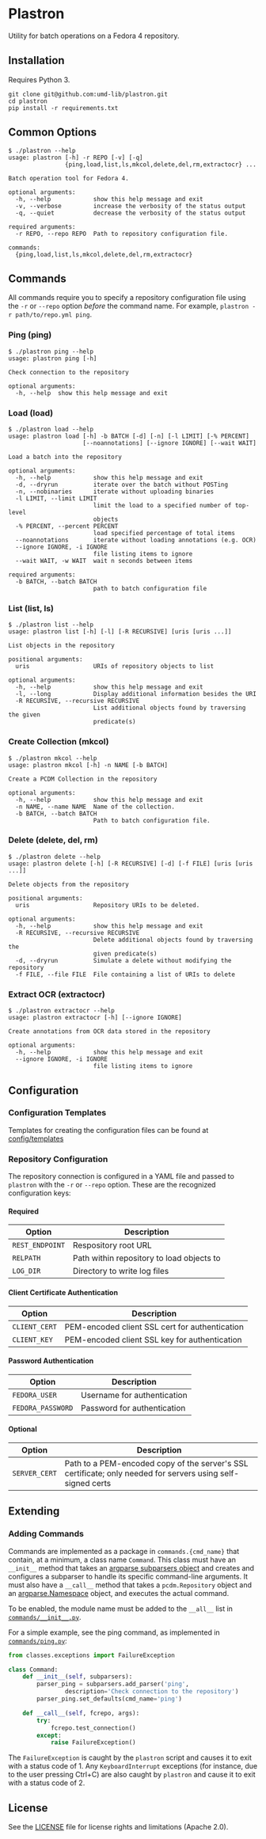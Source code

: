 # Plastron

Utility for batch operations on a Fedora 4 repository.

## Installation

Requires Python 3.

```
git clone git@github.com:umd-lib/plastron.git
cd plastron
pip install -r requirements.txt
```

## Common Options

```
$ ./plastron --help
usage: plastron [-h] -r REPO [-v] [-q]
                {ping,load,list,ls,mkcol,delete,del,rm,extractocr} ...

Batch operation tool for Fedora 4.

optional arguments:
  -h, --help            show this help message and exit
  -v, --verbose         increase the verbosity of the status output
  -q, --quiet           decrease the verbosity of the status output

required arguments:
  -r REPO, --repo REPO  Path to repository configuration file.

commands:
  {ping,load,list,ls,mkcol,delete,del,rm,extractocr}
```

## Commands

All commands require you to specify a repository configuration file using
the `-r` or `--repo` option *before* the command name. For example,
`plastron -r path/to/repo.yml ping`.

### Ping (ping)

```
$ ./plastron ping --help
usage: plastron ping [-h]

Check connection to the repository

optional arguments:
  -h, --help  show this help message and exit
```

### Load (load)

```
$ ./plastron load --help
usage: plastron load [-h] -b BATCH [-d] [-n] [-l LIMIT] [-% PERCENT]
                     [--noannotations] [--ignore IGNORE] [--wait WAIT]

Load a batch into the repository

optional arguments:
  -h, --help            show this help message and exit
  -d, --dryrun          iterate over the batch without POSTing
  -n, --nobinaries      iterate without uploading binaries
  -l LIMIT, --limit LIMIT
                        limit the load to a specified number of top-level
                        objects
  -% PERCENT, --percent PERCENT
                        load specified percentage of total items
  --noannotations       iterate without loading annotations (e.g. OCR)
  --ignore IGNORE, -i IGNORE
                        file listing items to ignore
  --wait WAIT, -w WAIT  wait n seconds between items

required arguments:
  -b BATCH, --batch BATCH
                        path to batch configuration file                    
```

### List (list, ls)

```
$ ./plastron list --help
usage: plastron list [-h] [-l] [-R RECURSIVE] [uris [uris ...]]

List objects in the repository

positional arguments:
  uris                  URIs of repository objects to list

optional arguments:
  -h, --help            show this help message and exit
  -l, --long            Display additional information besides the URI
  -R RECURSIVE, --recursive RECURSIVE
                        List additional objects found by traversing the given
                        predicate(s)
```

### Create Collection (mkcol)

```
$ ./plastron mkcol --help
usage: plastron mkcol [-h] -n NAME [-b BATCH]

Create a PCDM Collection in the repository

optional arguments:
  -h, --help            show this help message and exit
  -n NAME, --name NAME  Name of the collection.
  -b BATCH, --batch BATCH
                        Path to batch configuration file.
```

### Delete (delete, del, rm)

```
$ ./plastron delete --help
usage: plastron delete [-h] [-R RECURSIVE] [-d] [-f FILE] [uris [uris ...]]

Delete objects from the repository

positional arguments:
  uris                  Repository URIs to be deleted.

optional arguments:
  -h, --help            show this help message and exit
  -R RECURSIVE, --recursive RECURSIVE
                        Delete additional objects found by traversing the
                        given predicate(s)
  -d, --dryrun          Simulate a delete without modifying the repository
  -f FILE, --file FILE  File containing a list of URIs to delete
```

### Extract OCR (extractocr)

```
$ ./plastron extractocr --help
usage: plastron extractocr [-h] [--ignore IGNORE]

Create annotations from OCR data stored in the repository

optional arguments:
  -h, --help            show this help message and exit
  --ignore IGNORE, -i IGNORE
                        file listing items to ignore
```

## Configuration

### Configuration Templates
Templates for creating the configuration files can be found at [config/templates](./config/templates)

### Repository Configuration

The repository connection is configured in a YAML file and passed to `plastron`
with the `-r` or `--repo` option. These are the recognized configuration keys:

#### Required

| Option        | Description |
| ------------- | ----------- |
|`REST_ENDPOINT`|Respository root URL|
|`RELPATH`      |Path within repository to load objects to|
|`LOG_DIR`      |Directory to write log files|

#### Client Certificate Authentication

| Option      | Description |
| ----------- | ----------- |
|`CLIENT_CERT`|PEM-encoded client SSL cert for authentication|
|`CLIENT_KEY` |PEM-encoded client SSL key for authentication|

#### Password Authentication

| Option          | Description |
| --------------- | ----------- |
|`FEDORA_USER`    |Username for authentication|
|`FEDORA_PASSWORD`|Password for authentication|

#### Optional

| Option      | Description |
| ----------- | ----------- |
|`SERVER_CERT`|Path to a PEM-encoded copy of the server's SSL certificate; only needed for servers using self-signed certs|

## Extending

### Adding Commands

Commands are implemented as a package in `commands.{cmd_name}` that contain, at a
minimum, a class name `Command`. This class must have an `__init__` method that
takes an [argparse subparsers object] and creates and configures a subparser to
handle its specific command-line arguments. It must also have a `__call__` method
that takes a `pcdm.Repository` object and an [argparse.Namespace] object, and
executes the actual command.

To be enabled, the module name must be added to the `__all__` list in
[`commands/__init__.py`](commands/__init__.py).

For a simple example, see the ping command, as implemented in
[`commands/ping.py`](commands/ping.py):

```python
from classes.exceptions import FailureException

class Command:
    def __init__(self, subparsers):
        parser_ping = subparsers.add_parser('ping',
                description='Check connection to the repository')
        parser_ping.set_defaults(cmd_name='ping')

    def __call__(self, fcrepo, args):
        try:
            fcrepo.test_connection()
        except:
            raise FailureException()
```

The `FailureException` is caught by the `plastron` script and causes it to exit with
a status code of 1. Any `KeyboardInterrupt` exceptions (for instance, due to the
user pressing Ctrl+C) are also caught by `plastron` and cause it to exit with a
status code of 2.

## License

See the [LICENSE](LICENSE.md) file for license rights and limitations (Apache 2.0).

[argparse subparsers object]: https://docs.python.org/3/library/argparse.html#sub-commands
[argparse.Namespace]: https://docs.python.org/3/library/argparse.html#the-namespace-object
